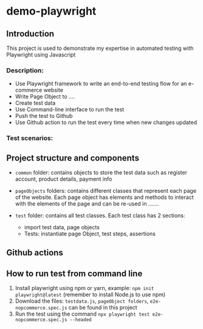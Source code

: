 # demo-playwright
## Introduction
This project is used to demonstrate my expertise in automated testing with Playwright using Javascript

### Description: 
- Use Playwright framework to write an end-to-end testing flow for an e-commerce website
- Write Page Object to ....
- Create test data
- Use Command-line interface to run the test
- Push the test to Github
- Use Github action to run the test every time when new changes updated
### Test scenarios:

## Project structure and components
- `common` folder: contains objects to store the test data such as register account, product details, payment info

- `pageObjects` folders: contains different classes that represent each page of the website. Each page object has elements and methods to interact with the elements of the page and can be re-used in .......
- `test` folder: contains all test classes. Each test class has 2 sections:
  + import test data, page objects
  + Tests:  instantiate page Object, test steps, assertions
  
## Github actions

## How to run test from command line 
1. Install playwright using npm or yarn, example: `npm init playwright@latest` (remember to install Node.js to use npm)
2. Download the files: `testdata.js`, `pageObject folders`, `e2e-nopcommerce.spec.js` can be found in this project
3. Run the test using the command  `npx playwright test e2e-nopcommerce.spec.js --headed`
